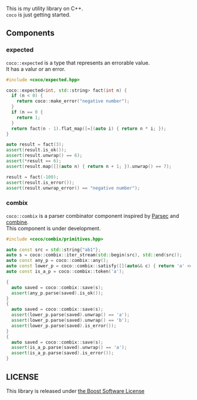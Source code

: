 This is my utility library on C++.  
`coco` is just getting started.

## Components

### expected

`coco::expected` is a type that represents an errorable value.  
It has a valur or an error.

```c++
#include <coco/expected.hpp>

coco::expected<int, std::string> fact(int n) {
  if (n < 0) {
    return coco::make_error("negative number");
  }
  if (n == 0 {
    return 1;
  }
  return fact(n - 1).flat_map([=](auto i) { return n * i; });
}

auto result = fact(3);
assert(result.is_ok());
assert(result.unwrap() == 6);
assert(*result == 6);
assert(result.map([](auto n) { return n + 1; }).unwrap() == 7);

result = fact(-100);
assert(result.is_error());
assert(result.unwrap_error() == "negative number");
```

### combix

`coco::combix` is a parser combinator component inspired by [Parsec](https://hackage.haskell.org/package/parsec) and [combine](https://github.com/Marwes/combine).  
This component is under development.

```c++
#include <coco/combix/primitives.hpp>

auto const src = std::string{"ab1"};
auto s = coco::combix::iter_stream(std::begin(src), std::end(src));
auto const any_p = coco::combix::any();
auto const lower_p = coco::combix::satisfy([](auto&& c) { return 'a' <= c && c <= 'z'; });
auto const is_a_p = coco::combix::token('a');

{
  auto saved = coco::combix::save(s);
  assert(any_p.parse(saved).is_ok());
}
{
  auto saved = coco::combix::save(s);
  assert(lower_p.parse(saved).unwrap() == 'a');
  assert(lower_p.parse(saved).unwrap() == 'b');
  assert(lower_p.parse(saved).is_error());
}
{
  auto saved = coco::combix::save(s);
  assert(is_a_p.parse(saved).unwrap() == 'a');
  assert(is_a_p.parse(saved).is_error());
}
```


## LICENSE

This library is released under [the Boost Software License](http://boost.org/LICENSE_1_0.txt)
